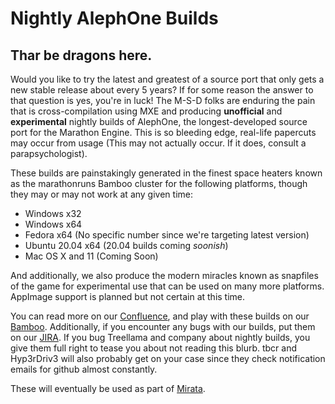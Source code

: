 # Nightly AlephOne Builds
## Thar be dragons here.

Would you like to try the latest and greatest of a source port that only gets a new stable release about every 5 years? If for some reason the answer to that question is yes, you're in luck! The M-S-D folks are enduring the pain that is cross-compilation using MXE and producing **unofficial** and **experimental** nightly builds of AlephOne, the longest-developed source port for the Marathon Engine. This is so bleeding edge, real-life papercuts may occur from usage (This may not actually occur. If it does, consult a parapsychologist).

These builds are painstakingly generated in the finest space heaters known as the marathonruns Bamboo cluster for the following platforms, though they may or may not work at any given time:

* Windows x32
* Windows x64
* Fedora x64 (No specific number since we're targeting latest version)
* Ubuntu 20.04 x64 (20.04 builds coming *soonish*)
* Mac OS X and 11 (Coming Soon)

And additionally, we also produce the modern miracles known as snapfiles of the game for experimental use that can be used on many more platforms. AppImage support is planned but not certain at this time.

You can read more on our [Confluence](https://marathonspeedrun.atlassian.net/wiki/spaces/AO/overview), and play with these builds on our [Bamboo](https://bamboo.marathonruns.net). Additionally, if you encounter any bugs with our builds, put them on our [JIRA](https://marathonspeedrun.atlassian.net/projects/A1N/issues). If you bug Treellama and company about nightly builds, you give them full right to tease you about not reading this blurb. tbcr and Hyp3rDriv3 will also probably get on your case since they check notification emails for github almost constantly.

These will eventually be used as part of [Mirata](mirata.md).
